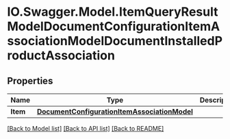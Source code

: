 # IO.Swagger.Model.ItemQueryResultModelDocumentConfigurationItemAssociationModelDocumentInstalledProductAssociation
## Properties

Name | Type | Description | Notes
------------ | ------------- | ------------- | -------------
**Item** | [**DocumentConfigurationItemAssociationModel**](DocumentConfigurationItemAssociationModel.md) |  | [optional] 

[[Back to Model list]](../README.md#documentation-for-models) [[Back to API list]](../README.md#documentation-for-api-endpoints) [[Back to README]](../README.md)

